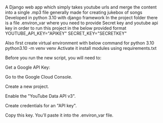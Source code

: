 A Django web app which simply takes youtube urls and merge the content into a single .mp3 file generally made for creating jukebox of songs
Developed in python 3.10 with django framework
In the project folder there is a file .environ_var where you need to provide Secret key and youtube api key in order to run this project in the below provided format
YOUTUBE_API_KEY="APIKEY"
SECRET_KEY="SECRETKEY"

Also first create virtual environment with below command for python 3.10
python3.10 -m venv venv
Activate it
install modules using requirements.txt

Before you run the new script, you will need to:

Get a Google API Key:

Go to the Google Cloud Console.

Create a new project.

Enable the "YouTube Data API v3".

Create credentials for an "API key".

Copy this key. You'll paste it into the .environ_var file.
